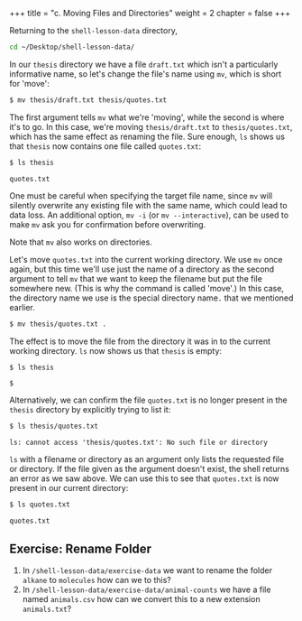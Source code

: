 +++
title = "c. Moving Files and Directories"
weight = 2
chapter = false
+++


Returning to the `shell-lesson-data` directory,

```Bash
cd ~/Desktop/shell-lesson-data/
```

In our `thesis` directory we have a file `draft.txt`
which isn't a particularly informative name,
so let's change the file's name using `mv`,
which is short for 'move':

```Bash
$ mv thesis/draft.txt thesis/quotes.txt
```

The first argument tells `mv` what we're 'moving',
while the second is where it's to go. In this case,
we're moving `thesis/draft.txt` to `thesis/quotes.txt`,
which has the same effect as renaming the file.
Sure enough, `ls` shows us that `thesis` now contains one 
file called `quotes.txt`:

```Bash
$ ls thesis
```

~~~
quotes.txt
~~~


One must be careful when specifying the target file name, since `mv` will
silently overwrite any existing file with the same name, which could
lead to data loss. An additional option, `mv -i` (or `mv --interactive`),
can be used to make `mv` ask you for confirmation before overwriting.

Note that `mv` also works on directories.

Let's move `quotes.txt` into the current working directory.
We use `mv` once again, but this time we'll use just the name 
of a directory as the second argument to tell `mv` that we want 
to keep the filename but put the file somewhere new. (This is why the 
command is called 'move'.) In this case, the directory name we use is the 
special directory name`.` that we mentioned earlier.

```Bash
$ mv thesis/quotes.txt .
```

The effect is to move the file from the directory it was in to the current working directory.
`ls` now shows us that `thesis` is empty:

```Bash
$ ls thesis
```

~~~
$
~~~


Alternatively, we can confirm the file `quotes.txt` is no longer present in the `thesis` directory
by explicitly trying to list it:

```Bash
$ ls thesis/quotes.txt
```

```
ls: cannot access 'thesis/quotes.txt': No such file or directory
```

`ls` with a filename or directory as an argument only lists the requested file or directory.
If the file given as the argument doesn't exist, the shell returns an error as we saw above.
We can use this to see that `quotes.txt` is now present in our current directory:

```Bash
$ ls quotes.txt
```

~~~
quotes.txt
~~~

## Exercise: Rename Folder
1. In  `/shell-lesson-data/exercise-data` we want to rename the folder `alkane` to `molecules` how can we to this?
2. In `/shell-lesson-data/exercise-data/animal-counts` we have a file named `animals.csv` how can we convert this to a new extension `animals.txt`?
